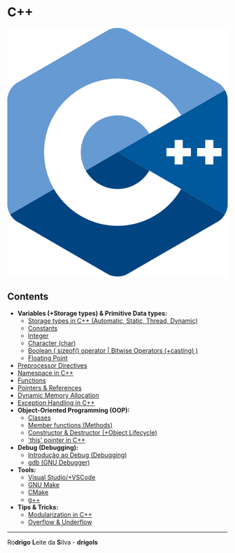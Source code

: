 # C++

![logo](res/cpp-logo.svg)

## Contents

  - **Variables (+Storage types) & Primitive Data types:**
    - [Storage types in C++ (Automatic, Static, Thread, Dynamic)](modules/var-storages-data-types/storage-types)
    - [Constants](modules/structured/constants.md)
    - [Integer](modules/structured/integer.md)
    - [Character (char)](modules/structured/character.md)
    - [Boolean ( sizeof() operator | Bitwise Operators (+casting) )](modules/structured/boolean.md)
    - [Floating Point](modules/var-storages-data-types/floating-point)
 - [Preprocessor Directives](modules/preprocessor-directives)
 - [Namespace in C++](modules/namespace)
 - [Functions](modules/structured/functions.md)
 - [Pointers & References](modules/pointers-references)
 - [Dynamic Memory Allocation](modules/dynamic-memory-allocation)
 - [Exception Handling in C++](modules/structured/exception-handling.md)
 - **Object-Oriented Programming (OOP):**
   - [Classes](modules/oop/classes.md)
   - [Member functions (Methods)](modules/oop/member-functions.md)
   - [Constructor & Destructor (+Object Lifecycle)](modules/oop/constructor-and-destructor.md)
   - ['this' pointer in C++](modules/oop/this.md)
 - **Debug (Debugging):**
   - [Introdução ao Debug (Debugging)](modules/debugging/intro-to-debugging.md)
   - [gdb (GNU Debugger)](modules/debugging/gdb)
 - **Tools:**
   - [Visual Studio/+VSCode](modules/tools/visual-studio)
   - [GNU Make](modules/tools/make)
   - [CMake](modules/tools/cmake)
   - [g++](modules/tools/g-plus-plus)
 - **Tips & Tricks:**
   - [Modularization in C++](modules/tips-and-tricks/modularization)
   - [Overflow & Underflow](modules/tips-and-tricks/overflow-underflow)

---

Ro**drigo** **L**eite da **S**ilva - **drigols**
